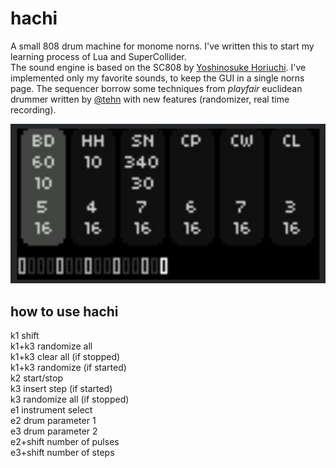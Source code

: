 # hachi

A small 808 drum machine for monome norns.
I've written this to start my learning process of Lua and SuperCollider.   
The sound engine is based on the SC808 by [Yoshinosuke Horiuchi](https://www.patreon.com/4H). I've implemented only my favorite sounds, to keep the GUI in a single norns page.
The sequencer borrow some techniques from *playfair* euclidean drummer written by [@tehn](https://github.com/tehn) with new features (randomizer, real time recording).

![hachi](hachi.jpg)

## how to use hachi
k1 shift  
k1+k3 randomize all  
k1+k3 clear all (if stopped)  
k1+k3 randomize (if started)  
k2 start/stop  
k3 insert step (if started)   
k3 randomize all (if stopped)   
e1 instrument select  
e2 drum parameter 1  
e3 drum parameter 2  
e2+shift number of pulses  
e3+shift number of steps  




